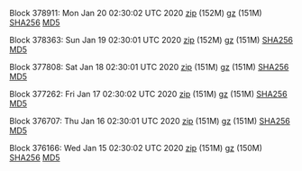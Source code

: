 Block 378911: Mon Jan 20 02:30:02 UTC 2020 [zip](https://files.01coin.io/mainnet/2020-01-20/bootstrap.dat.zip) (152M) [gz](https://files.01coin.io/mainnet/2020-01-20/bootstrap.dat.tar.gz) (151M) [SHA256](https://files.01coin.io/mainnet/2020-01-20/sha256.txt) [MD5](https://files.01coin.io/mainnet/2020-01-20/md5.txt)

Block 378363: Sun Jan 19 02:30:01 UTC 2020 [zip](https://files.01coin.io/mainnet/2020-01-19/bootstrap.dat.zip) (152M) [gz](https://files.01coin.io/mainnet/2020-01-19/bootstrap.dat.tar.gz) (151M) [SHA256](https://files.01coin.io/mainnet/2020-01-19/sha256.txt) [MD5](https://files.01coin.io/mainnet/2020-01-19/md5.txt)

Block 377808: Sat Jan 18 02:30:01 UTC 2020 [zip](https://files.01coin.io/mainnet/2020-01-18/bootstrap.dat.zip) (151M) [gz](https://files.01coin.io/mainnet/2020-01-18/bootstrap.dat.tar.gz) (151M) [SHA256](https://files.01coin.io/mainnet/2020-01-18/sha256.txt) [MD5](https://files.01coin.io/mainnet/2020-01-18/md5.txt)

Block 377262: Fri Jan 17 02:30:02 UTC 2020 [zip](https://files.01coin.io/mainnet/2020-01-17/bootstrap.dat.zip) (151M) [gz](https://files.01coin.io/mainnet/2020-01-17/bootstrap.dat.tar.gz) (151M) [SHA256](https://files.01coin.io/mainnet/2020-01-17/sha256.txt) [MD5](https://files.01coin.io/mainnet/2020-01-17/md5.txt)

Block 376707: Thu Jan 16 02:30:01 UTC 2020 [zip](https://files.01coin.io/mainnet/2020-01-16/bootstrap.dat.zip) (151M) [gz](https://files.01coin.io/mainnet/2020-01-16/bootstrap.dat.tar.gz) (151M) [SHA256](https://files.01coin.io/mainnet/2020-01-16/sha256.txt) [MD5](https://files.01coin.io/mainnet/2020-01-16/md5.txt)

Block 376166: Wed Jan 15 02:30:02 UTC 2020 [zip](https://files.01coin.io/mainnet/2020-01-15/bootstrap.dat.zip) (151M) [gz](https://files.01coin.io/mainnet/2020-01-15/bootstrap.dat.tar.gz) (150M) [SHA256](https://files.01coin.io/mainnet/2020-01-15/sha256.txt) [MD5](https://files.01coin.io/mainnet/2020-01-15/md5.txt)
